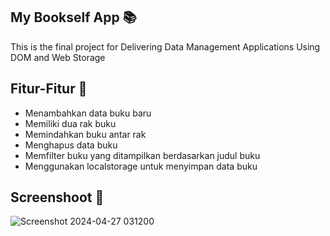 My Bookself App 📚
---
This is the final project for Delivering Data Management Applications Using DOM and Web Storage

Fitur-Fitur 🌟
---
* Menambahkan data buku baru
* Memiliki dua rak buku
* Memindahkan buku antar rak
* Menghapus data buku
* Memfilter buku yang ditampilkan berdasarkan judul buku
* Menggunakan localstorage untuk menyimpan data buku

Screenshoot 📸
---
![Screenshot 2024-04-27 031200](https://github.com/muhammadfariddd/Submission_Dicoding-Pengelolaan_data_menggunakan_DOM_dan_Web_Storage/assets/142093385/871aa13a-9c14-463b-b7e3-61cbc1132725)
